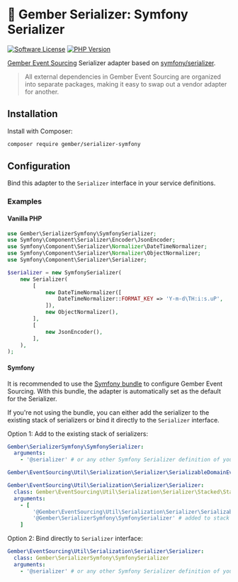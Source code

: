 # 🫚 Gember Serializer: Symfony Serializer
[![Software License](https://img.shields.io/badge/license-MIT-brightgreen.svg?style=flat)](LICENSE)
[![PHP Version](https://img.shields.io/badge/php-%5E8.3-8892BF.svg?style=flat)](http://www.php.net)

[Gember Event Sourcing](https://github.com/GemberPHP/event-sourcing) Serializer adapter based on [symfony/serializer](https://github.com/symfony/serializer).

> All external dependencies in Gember Event Sourcing are organized into separate packages,
> making it easy to swap out a vendor adapter for another.

## Installation
Install with Composer:
```bash
composer require gember/serializer-symfony
```

## Configuration
Bind this adapter to the `Serializer` interface in your service definitions.

### Examples

#### Vanilla PHP
```php
use Gember\SerializerSymfony\SymfonySerializer;
use Symfony\Component\Serializer\Encoder\JsonEncoder;
use Symfony\Component\Serializer\Normalizer\DateTimeNormalizer;
use Symfony\Component\Serializer\Normalizer\ObjectNormalizer;
use Symfony\Component\Serializer\Serializer;

$serializer = new SymfonySerializer(
    new Serializer(
        [
            new DateTimeNormalizer([
                DateTimeNormalizer::FORMAT_KEY => 'Y-m-d\TH:i:s.uP',
            ]),
            new ObjectNormalizer(),
        ],
        [
            new JsonEncoder(),
        ],
    ),
);
```

#### Symfony
It is recommended to use the [Symfony bundle](https://github.com/GemberPHP/event-sourcing-symfony-bundle) to configure Gember Event Sourcing.
With this bundle, the adapter is automatically set as the default for the Serializer.

If you're not using the bundle, you can either add the serializer to the existing stack of serializers or bind it directly to the `Serializer` interface.

Option 1: Add to the existing stack of serializers:
```yaml
Gember\SerializerSymfony\SymfonySerializer:
  arguments: 
    - '@serializer' # or any other Symfony Serializer definition of your choice 

Gember\EventSourcing\Util\Serialization\Serializer\SerializableDomainEvent\SerializableDomainEventSerializer: ~

Gember\EventSourcing\Util\Serialization\Serializer\Serializer:
  class: Gember\EventSourcing\Util\Serialization\Serializer\Stacked\StackedSerializer
  arguments:
    - [
        '@Gember\EventSourcing\Util\Serialization\Serializer\SerializableDomainEvent\SerializableDomainEventSerializer',
        '@Gember\SerializerSymfony\SymfonySerializer' # added to stack of serializers
    ]
```

Option 2: Bind directly to `Serializer` interface:
```yaml
Gember\EventSourcing\Util\Serialization\Serializer\Serializer:
  class: Gember\SerializerSymfony\SymfonySerializer
  arguments:
    - '@serializer' # or any other Symfony Serializer definition of your choice
```